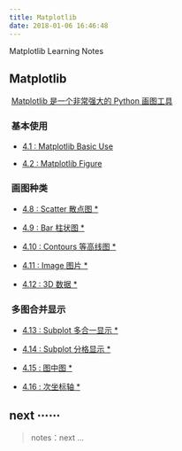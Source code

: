 ```yaml
---
title: Matplotlib
date: 2018-01-06 16:46:48
---
```


Matplotlib Learning Notes 

## Matplotlib 

&nbsp;[Matplotlib 是一个非常强大的 Python 画图工具][matplotlib1]

### &nbsp;基本使用

- [4.1 : Matplotlib Basic Use][matplotlib2]

- [4.2 : Matplotlib Figure][matplotlib3]

[matplotlib1]: /2018/01/01/py-matplotlib-1-why/
[matplotlib2]: /2018/01/01/py-matplotlib-2-basic-use/
[matplotlib3]: /2018/01/01/py-matplotlib-3-figure-image/

### &nbsp;画图种类

- [4.8 : Scatter 散点图 *][0]

- [4.9 : Bar 柱状图 *][0]

- [4.10 : Contours 等高线图 *][0]

- [4.11 : Image 图片 *][0]

- [4.12 : 3D 数据 *][0]

### &nbsp;多图合并显示

- [4.13 : Subplot 多合一显示 *][0]

- [4.14 : Subplot 分格显示 *][0]

- [4.15 : 图中图 *][0]

- [4.16 : 次坐标轴 *][0]

[0]: /pydm_tutorial

## next ⋯⋯

> notes：next ...
